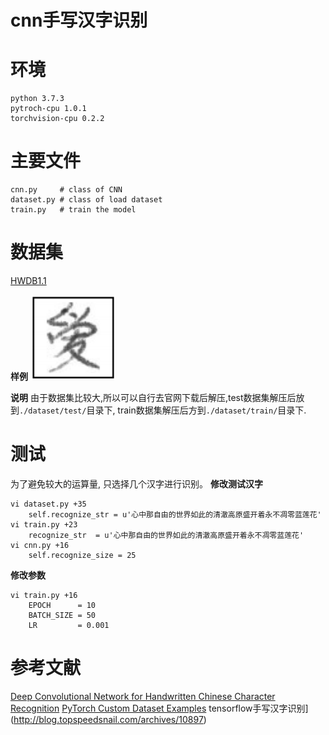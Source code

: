 # cnn手写汉字识别

# 环境

```
python 3.7.3
pytroch-cpu 1.0.1
torchvision-cpu 0.2.2 
```

# 主要文件

```
cnn.py     # class of CNN
dataset.py # class of load dataset
train.py   # train the model
```

# 数据集

[HWDB1.1](http://www.nlpr.ia.ac.cn/databases/handwriting/Download.html)


**样例**
![sample](./img/sample.png)

**说明**
由于数据集比较大,所以可以自行去官网下载后解压,test数据集解压后放到`./dataset/test/`目录下, train数据集解压后方到`./dataset/train/`目录下.

# 测试
为了避免较大的运算量, 只选择几个汉字进行识别。
**修改测试汉字**
```
vi dataset.py +35
    self.recognize_str = u'心中那自由的世界如此的清澈高原盛开着永不凋零蓝莲花'
vi train.py +23
    recognize_str  = u'心中那自由的世界如此的清澈高原盛开着永不凋零蓝莲花'
vi cnn.py +16
    self.recognize_size = 25
```
**修改参数**
```
vi train.py +16
    EPOCH      = 10
    BATCH_SIZE = 50
    LR         = 0.001
```
 
# 参考文献
[Deep Convolutional Network for Handwritten Chinese Character Recognition](http://yuhao.im/files/Zhang_CNNChar.pdf)
[PyTorch Custom Dataset Examples](https://github.com/utkuozbulak/pytorch-custom-dataset-examples)
tensorflow手写汉字识别](http://blog.topspeedsnail.com/archives/10897)

